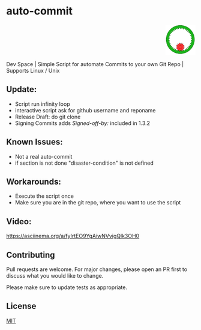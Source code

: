 <p align="left">
<h1> auto-commit </h1>
</p>

<p align="right">
  <img src="./Animated_internal_gear.gif" width="80" height="80">
</p>

Dev Space | Simple Script for automate Commits to your own Git Repo | Supports Linux / Unix

## Update:

- Script run infinity loop
- interactive script ask for github username and reponame
- Release Draft: do git clone
- Signing Commits adds *Signed-off-by:* included in 1.3.2

## Known Issues:

- Not a real auto-commit
- if section is not done "disaster-condition" is not defined

## Workarounds:

- Execute the script once
- Make sure you are in the git repo, where you want to use the script

## Video:

https://asciinema.org/a/fyIrtEO9YgAiwNVvigQlk3OH0



## Contributing
Pull requests are welcome. For major changes, please open an PR first to discuss what you would like to change.

Please make sure to update tests as appropriate.

## License
[MIT](https://choosealicense.com/licenses/mit/)

